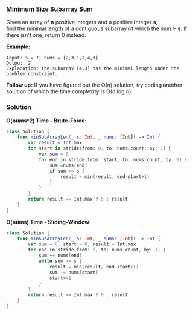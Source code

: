 
### Minimum Size Subarray Sum

Given an array of __n__ positive integers and a positive integer __s__,</br>
find the minimal length of a contiguous subarray of which the sum ≥ __s__.
If there isn't one, return 0 instead.

__Example:__
```
Input: s = 7, nums = [2,3,1,2,4,3]
Output: 2
Explanation: the subarray [4,3] has the minimal length under the problem constraint.
```
__Follow up:__
If you have figured out the O(*n*) solution, try coding another solution of which the time complexity is O(*n* log *n*). 

### Solution
__O(nums^2) Time - Brute-Force:__
```Swift
class Solution {
    func minSubArrayLen(_ s: Int, _ nums: [Int]) -> Int {
        var result = Int.max
        for start in stride(from: 0, to: nums.count, by: 1) {
            var sum = 0
            for end in stride(from: start, to: nums.count, by: 1) {
                sum+=nums[end]
                if sum >= s {
                    result = min(result, end-start+1)
                }
            }
        }
        return result == Int.max ? 0 : result
    }
}
```
__O(nums) Time - Sliding-Window:__
```Swift
class Solution {
    func minSubArrayLen(_ s: Int, _ nums: [Int]) -> Int {
        var sum = 0, start = 0, result = Int.max
        for end in stride(from: 0, to: nums.count, by: 1) {
            sum += nums[end]
            while sum >= s {
                result = min(result, end-start+1)
                sum -= nums[start]
                start+=1
            }
        }
        return result == Int.max ? 0 : result
    }
}
```